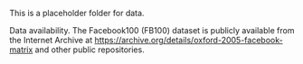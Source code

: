

This is a placeholder folder for data.

Data availability. The Facebook100 (FB100) dataset is publicly available from the Internet Archive at https://archive.org/details/oxford-2005-facebook-matrix and other public repositories.
